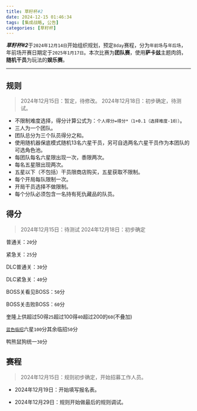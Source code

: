 ```yaml
---
title: 草籽杯#2
date: 2024-12-15 01:46:34
tags: [集成战略, 公告]
categories: [草籽杯]
---
```


***草籽杯#2***于`2024年12月14日`开始组织规划，预定`8day`赛程，分为`年前场`与`年后场`，年前场开赛日期定于`2025年1月17日`。本次比赛为**团队赛**，使用**萨卡兹**主题肉鸽，**随机干员**为玩法的**娱乐赛**。

<!-- more -->

---

## 规则

> 2024年12月15日：暂定，待修改。
> 2024年12月18日：初步确定，待测试。

- 不限制难度选择，得分计算公式为：`个人得分=得分*（1+0.1（选择难度-10））`。
- 三人为一个团队。
- 团队总分为三个队员得分之和。
- 使用随机器保底模式随机13名六星干员，另可自选两名六星干员作为本团队的可选角色池。
- 每团队每名六星限出现一次，黍限两次。
- 每名五星限出现两次。
- 五星以下（不包括）干员限商店购买，五星获取不限制。
- 每个开局每队限制一次。
- 开局干员选择不做限制。
- 每个分队必须包含一名持有死仇藏品的队员。

## 得分

> 2024年12月15日：待测试
> 2024年12月18日：初步确定

普通关：`20`分

紧急关：`25`分

DLC普通关：`30`分

DLC紧急关：`40`分

BOSS关看见BOSS：`50`分

BOSS关击败BOSS：`60`分

奎隆上供超过50得`25`超过100得`40`超过200的`60`(不叠加)

[`蓝色临招`](https://prts.wiki/w/%E9%9B%86%E6%88%90%E6%88%98%E7%95%A5#3._%E6%8B%9B%E5%8B%9F%E5%B9%B2%E5%91%98)六星`100`分其余临招`50`分

鸭熊鼠狗统一`30`分

## 赛程

> 2024年12月15日：规则初步确定，开始招募工作人员。

- 2024年12月19日：开始填写报名表。

- 2024年12月29日：规则开始做最后的规则调试。
